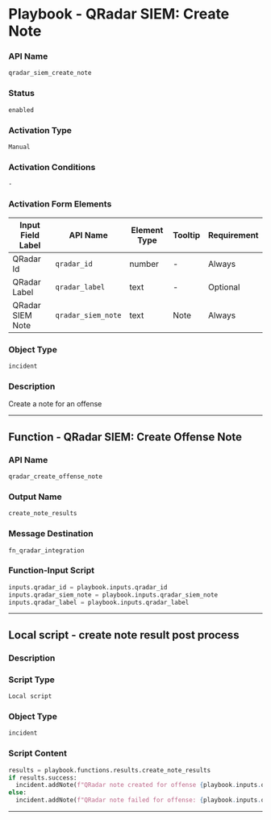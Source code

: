 <!--
    DO NOT MANUALLY EDIT THIS FILE
    THIS FILE IS AUTOMATICALLY GENERATED WITH resilient-sdk codegen
    Generated with resilient-sdk v51.0.6.0.1543
-->

# Playbook - QRadar SIEM: Create Note

### API Name
`qradar_siem_create_note`

### Status
`enabled`

### Activation Type
`Manual`

### Activation Conditions
`-`

### Activation Form Elements
| Input Field Label | API Name | Element Type | Tooltip | Requirement |
| ----------------- | -------- | ------------ | ------- | ----------- |
| QRadar Id | `qradar_id` | number | - | Always |
| QRadar Label | `qradar_label` | text | - | Optional |
| QRadar SIEM Note | `qradar_siem_note` | text | Note | Always |

### Object Type
`incident`

### Description
Create a note for an offense


---
## Function - QRadar SIEM: Create Offense Note

### API Name
`qradar_create_offense_note`

### Output Name
`create_note_results`

### Message Destination
`fn_qradar_integration`

### Function-Input Script
```python
inputs.qradar_id = playbook.inputs.qradar_id
inputs.qradar_siem_note = playbook.inputs.qradar_siem_note
inputs.qradar_label = playbook.inputs.qradar_label
```

---

## Local script - create note result post process

### Description


### Script Type
`Local script`

### Object Type
`incident`

### Script Content
```python
results = playbook.functions.results.create_note_results
if results.success:
  incident.addNote(f"QRadar note created for offense {playbook.inputs.qradar_id}: '{playbook.inputs.qradar_siem_note}'")
else:
  incident.addNote(f"QRadar note failed for offense: {playbook.inputs.qradar_id} Reason: {results.reason}")
```

---

